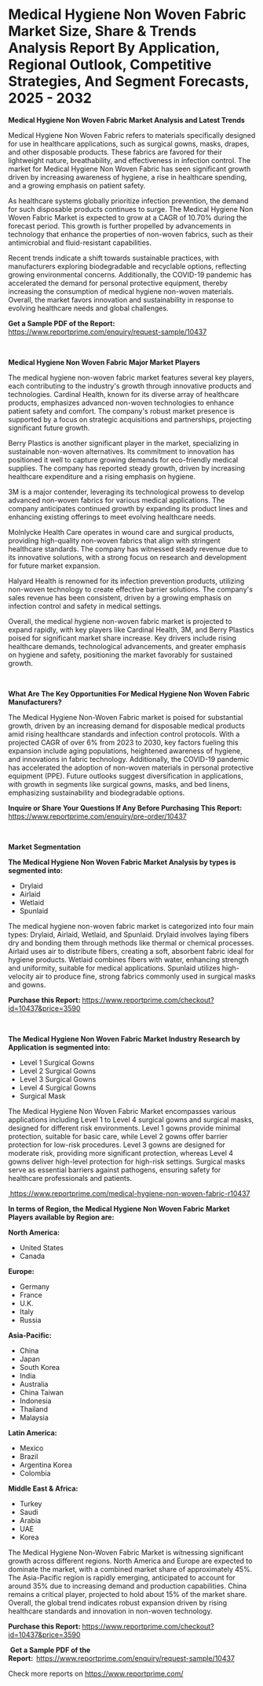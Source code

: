 <p><h1>Medical Hygiene Non Woven Fabric Market Size, Share & Trends Analysis Report By Application, Regional Outlook, Competitive Strategies, And Segment Forecasts, 2025 - 2032</h1></p><p><strong>Medical Hygiene Non Woven Fabric Market Analysis and Latest Trends</strong></p>
<p><p>Medical Hygiene Non Woven Fabric refers to materials specifically designed for use in healthcare applications, such as surgical gowns, masks, drapes, and other disposable products. These fabrics are favored for their lightweight nature, breathability, and effectiveness in infection control. The market for Medical Hygiene Non Woven Fabric has seen significant growth driven by increasing awareness of hygiene, a rise in healthcare spending, and a growing emphasis on patient safety.</p><p>As healthcare systems globally prioritize infection prevention, the demand for such disposable products continues to surge. The Medical Hygiene Non Woven Fabric Market is expected to grow at a CAGR of 10.70% during the forecast period. This growth is further propelled by advancements in technology that enhance the properties of non-woven fabrics, such as their antimicrobial and fluid-resistant capabilities. </p><p>Recent trends indicate a shift towards sustainable practices, with manufacturers exploring biodegradable and recyclable options, reflecting growing environmental concerns. Additionally, the COVID-19 pandemic has accelerated the demand for personal protective equipment, thereby increasing the consumption of medical hygiene non-woven materials. Overall, the market favors innovation and sustainability in response to evolving healthcare needs and global challenges.</p></p>
<p><strong>Get a Sample PDF of the Report:&nbsp;</strong> <a href="https://www.reportprime.com/enquiry/request-sample/10437?utm_campaign=2030&utm_medium=2&utm_source=Github&utm_content=ia&utm_term=20032025&utm_id=medical-hygiene-non-woven-fabric">https://www.reportprime.com/enquiry/request-sample/10437</a></p>
<p>&nbsp;</p>
<p><strong>Medical Hygiene Non Woven Fabric Major Market Players</strong></p>
<p><p>The medical hygiene non-woven fabric market features several key players, each contributing to the industry's growth through innovative products and technologies. Cardinal Health, known for its diverse array of healthcare products, emphasizes advanced non-woven technologies to enhance patient safety and comfort. The company's robust market presence is supported by a focus on strategic acquisitions and partnerships, projecting significant future growth.</p><p>Berry Plastics is another significant player in the market, specializing in sustainable non-woven alternatives. Its commitment to innovation has positioned it well to capture growing demands for eco-friendly medical supplies. The company has reported steady growth, driven by increasing healthcare expenditure and a rising emphasis on hygiene.</p><p>3M is a major contender, leveraging its technological prowess to develop advanced non-woven fabrics for various medical applications. The company anticipates continued growth by expanding its product lines and enhancing existing offerings to meet evolving healthcare needs.</p><p>Molnlycke Health Care operates in wound care and surgical products, providing high-quality non-woven fabrics that align with stringent healthcare standards. The company has witnessed steady revenue due to its innovative solutions, with a strong focus on research and development for future market expansion.</p><p>Halyard Health is renowned for its infection prevention products, utilizing non-woven technology to create effective barrier solutions. The company's sales revenue has been consistent, driven by a growing emphasis on infection control and safety in medical settings.</p><p>Overall, the medical hygiene non-woven fabric market is projected to expand rapidly, with key players like Cardinal Health, 3M, and Berry Plastics poised for significant market share increase. Key drivers include rising healthcare demands, technological advancements, and greater emphasis on hygiene and safety, positioning the market favorably for sustained growth.</p></p>
<p>&nbsp;</p>
<p><strong>What Are The Key Opportunities For Medical Hygiene Non Woven Fabric Manufacturers?</strong></p>
<p><p>The Medical Hygiene Non-Woven Fabric market is poised for substantial growth, driven by an increasing demand for disposable medical products amid rising healthcare standards and infection control protocols. With a projected CAGR of over 6% from 2023 to 2030, key factors fueling this expansion include aging populations, heightened awareness of hygiene, and innovations in fabric technology. Additionally, the COVID-19 pandemic has accelerated the adoption of non-woven materials in personal protective equipment (PPE). Future outlooks suggest diversification in applications, with growth in segments like surgical gowns, masks, and bed linens, emphasizing sustainability and biodegradable options.</p></p>
<p><strong>Inquire or Share Your Questions If Any Before Purchasing This Report:</strong> <a href="https://www.reportprime.com/enquiry/pre-order/10437?utm_campaign=2030&utm_medium=2&utm_source=Github&utm_content=ia&utm_term=20032025&utm_id=medical-hygiene-non-woven-fabric">https://www.reportprime.com/enquiry/pre-order/10437</a></p>
<p>&nbsp;</p>
<p><strong>Market Segmentation</strong></p>
<p><strong>The Medical Hygiene Non Woven Fabric Market Analysis by types is segmented into:</strong></p>
<p><ul><li>Drylaid</li><li>Airlaid</li><li>Wetlaid</li><li>Spunlaid</li></ul></p>
<p><p>The medical hygiene non-woven fabric market is categorized into four main types: Drylaid, Airlaid, Wetlaid, and Spunlaid. Drylaid involves laying fibers dry and bonding them through methods like thermal or chemical processes. Airlaid uses air to distribute fibers, creating a soft, absorbent fabric ideal for hygiene products. Wetlaid combines fibers with water, enhancing strength and uniformity, suitable for medical applications. Spunlaid utilizes high-velocity air to produce fine, strong fabrics commonly used in surgical masks and gowns.</p></p>
<p><strong>Purchase this Report:&nbsp;</strong><a href="https://www.reportprime.com/checkout?id=10437&price=3590&utm_campaign=2030&utm_medium=2&utm_source=Github&utm_content=ia&utm_term=20032025&utm_id=medical-hygiene-non-woven-fabric">https://www.reportprime.com/checkout?id=10437&price=3590</a></p>
<p>&nbsp;</p>
<p><strong>The Medical Hygiene Non Woven Fabric Market Industry Research by Application is segmented into:</strong></p>
<p><ul><li>Level 1 Surgical Gowns</li><li>Level 2 Surgical Gowns</li><li>Level 3 Surgical Gowns</li><li>Level 4 Surgical Gowns</li><li>Surgical Mask</li></ul></p>
<p><p>The Medical Hygiene Non Woven Fabric Market encompasses various applications including Level 1 to Level 4 surgical gowns and surgical masks, designed for different risk environments. Level 1 gowns provide minimal protection, suitable for basic care, while Level 2 gowns offer barrier protection for low-risk procedures. Level 3 gowns are designed for moderate risk, providing more significant protection, whereas Level 4 gowns deliver high-level protection for high-risk settings. Surgical masks serve as essential barriers against pathogens, ensuring safety for healthcare professionals and patients.</p></p>
<p><a href="https://www.reportprime.com/medical-hygiene-non-woven-fabric-r10437?utm_campaign=2030&utm_medium=2&utm_source=Github&utm_content=ia&utm_term=20032025&utm_id=medical-hygiene-non-woven-fabric">&nbsp;https://www.reportprime.com/medical-hygiene-non-woven-fabric-r10437</a></p>
<p><strong>In terms of Region, the Medical Hygiene Non Woven Fabric Market Players available by Region are:</strong></p>
<p>
    <p> <strong> North America: </strong>
        <ul>
            <li>United States</li>
            <li>Canada</li>
        </ul>
        </p> 
    <p> <strong> Europe: </strong>
        <ul>
            <li>Germany</li>
            <li>France</li>
            <li>U.K.</li>
            <li>Italy</li>
            <li>Russia</li>
        </ul>
        </p> 
    <p> <strong> Asia-Pacific: </strong>
        <ul>
            <li>China</li>
            <li>Japan</li>
            <li>South Korea</li>
            <li>India</li>
            <li>Australia</li>
            <li>China Taiwan</li>
            <li>Indonesia</li>
            <li>Thailand</li>
            <li>Malaysia</li>
        </ul>
        </p> 
    <p> <strong> Latin America: </strong>
        <ul>
            <li>Mexico</li>
            <li>Brazil</li>
            <li>Argentina Korea</li>
            <li>Colombia</li>
        </ul>
        </p> 
    <p> <strong> Middle East & Africa: </strong>
        <ul>
            <li>Turkey</li>
            <li>Saudi</li>
            <li>Arabia</li>
            <li>UAE</li>
            <li>Korea</li>
        </ul>
    </p>
    </p>
<p><p>The Medical Hygiene Non-Woven Fabric Market is witnessing significant growth across different regions. North America and Europe are expected to dominate the market, with a combined market share of approximately 45%. The Asia-Pacific region is rapidly emerging, anticipated to account for around 35% due to increasing demand and production capabilities. China remains a critical player, projected to hold about 15% of the market share. Overall, the global trend indicates robust expansion driven by rising healthcare standards and innovation in non-woven technology.</p></p>
<p><strong>Purchase this Report: </strong><a href="https://www.reportprime.com/checkout?id=10437&price=3590&utm_campaign=2030&utm_medium=2&utm_source=Github&utm_content=ia&utm_term=20032025&utm_id=medical-hygiene-non-woven-fabric">https://www.reportprime.com/checkout?id=10437&price=3590</a></p>
<p>&nbsp;<strong>Get a Sample PDF of the Report:&nbsp;&nbsp;</strong><a href="https://www.reportprime.com/enquiry/request-sample/10437?utm_campaign=2030&utm_medium=2&utm_source=Github&utm_content=ia&utm_term=20032025&utm_id=medical-hygiene-non-woven-fabric">https://www.reportprime.com/enquiry/request-sample/10437</a></p>
<p><strong></strong></p>
<p>Check more reports on <a href="https://www.reportprime.com/?utm_campaign=2030&utm_medium=2&utm_source=Github&utm_content=ia&utm_term=20032025&utm_id=medical-hygiene-non-woven-fabric">https://www.reportprime.com/</a></p>